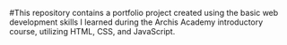 #This repository contains a portfolio project created using the basic web development skills I learned during the Archis Academy introductory course, utilizing HTML, CSS, and JavaScript.
